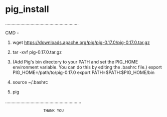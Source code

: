 # pig_install

..........................................................

CMD - 


1. wget https://downloads.apache.org/pig/pig-0.17.0/pig-0.17.0.tar.gz


2. tar -xvf pig-0.17.0.tar.gz


3. (Add Pig's bin directory to your PATH and set the PIG_HOME environment variable. You can do this by editing the .bashrc file.)
export PIG_HOME=/path/to/pig-0.17.0
export PATH=\$PATH:\$PIG_HOME/bin
 


4. source ~/.bashrc


5. pig


............................................................


                     THANK YOU
